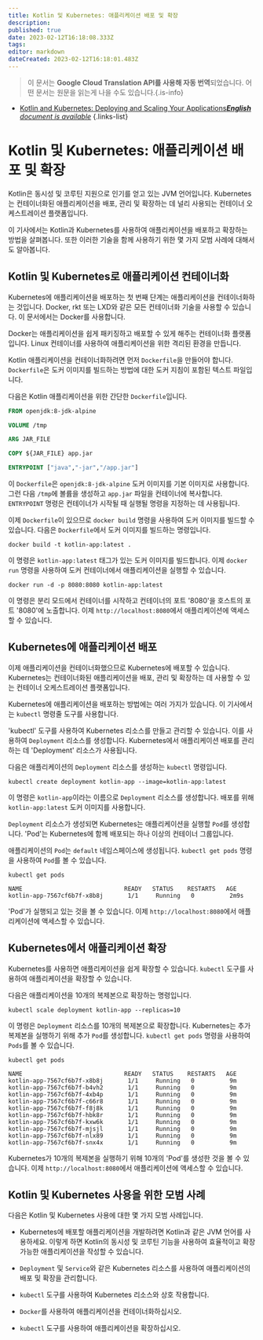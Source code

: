 ```yaml
---
title: Kotlin 및 Kubernetes: 애플리케이션 배포 및 확장
description: 
published: true
date: 2023-02-12T16:18:08.333Z
tags: 
editor: markdown
dateCreated: 2023-02-12T16:18:01.483Z
---
```


> 이 문서는 **Google Cloud Translation API를 사용해 자동 번역**되었습니다.
어떤 문서는 원문을 읽는게 나을 수도 있습니다.{.is-info}



- [Kotlin and Kubernetes: Deploying and Scaling Your Applications***English** document is available*](/en/Knowledge-base/Kotlin/kotlin-and-kubernetes-deploying-and-scaling-your-applications)
{.links-list}


# Kotlin 및 Kubernetes: 애플리케이션 배포 및 확장

Kotlin은 동시성 및 코루틴 지원으로 인기를 얻고 있는 JVM 언어입니다. Kubernetes는 컨테이너화된 애플리케이션을 배포, 관리 및 확장하는 데 널리 사용되는 컨테이너 오케스트레이션 플랫폼입니다.

이 기사에서는 Kotlin과 Kubernetes를 사용하여 애플리케이션을 배포하고 확장하는 방법을 살펴봅니다. 또한 이러한 기술을 함께 사용하기 위한 몇 가지 모범 사례에 대해서도 알아봅니다.

## Kotlin 및 Kubernetes로 애플리케이션 컨테이너화

Kubernetes에 애플리케이션을 배포하는 첫 번째 단계는 애플리케이션을 컨테이너화하는 것입니다. Docker, rkt 또는 LXD와 같은 모든 컨테이너화 기술을 사용할 수 있습니다. 이 문서에서는 Docker를 사용합니다.

Docker는 애플리케이션을 쉽게 패키징하고 배포할 수 있게 해주는 컨테이너화 플랫폼입니다. Linux 컨테이너를 사용하여 애플리케이션을 위한 격리된 환경을 만듭니다.

Kotlin 애플리케이션을 컨테이너화하려면 먼저 `Dockerfile`을 만들어야 합니다. `Dockerfile`은 도커 이미지를 빌드하는 방법에 대한 도커 지침이 포함된 텍스트 파일입니다.

다음은 Kotlin 애플리케이션을 위한 간단한 `Dockerfile`입니다.

```Dockerfile
FROM openjdk:8-jdk-alpine

VOLUME /tmp

ARG JAR_FILE

COPY ${JAR_FILE} app.jar

ENTRYPOINT ["java","-jar","/app.jar"]
```

이 `Dockerfile`은 `openjdk:8-jdk-alpine` 도커 이미지를 기본 이미지로 사용합니다. 그런 다음 `/tmp`에 볼륨을 생성하고 `app.jar` 파일을 컨테이너에 복사합니다. `ENTRYPOINT` 명령은 컨테이너가 시작될 때 실행될 명령을 지정하는 데 사용됩니다.

이제 `Dockerfile`이 있으므로 `docker build` 명령을 사용하여 도커 이미지를 빌드할 수 있습니다. 다음은 `Dockerfile`에서 도커 이미지를 빌드하는 명령입니다.

```
docker build -t kotlin-app:latest .
```

이 명령은 `kotlin-app:latest` 태그가 있는 도커 이미지를 빌드합니다. 이제 `docker run` 명령을 사용하여 도커 컨테이너에서 애플리케이션을 실행할 수 있습니다.

```
docker run -d -p 8080:8080 kotlin-app:latest
```

이 명령은 분리 모드에서 컨테이너를 시작하고 컨테이너의 포트 '8080'을 호스트의 포트 '8080'에 노출합니다. 이제 `http://localhost:8080`에서 애플리케이션에 액세스할 수 있습니다.

## Kubernetes에 애플리케이션 배포

이제 애플리케이션을 컨테이너화했으므로 Kubernetes에 배포할 수 있습니다. Kubernetes는 컨테이너화된 애플리케이션을 배포, 관리 및 확장하는 데 사용할 수 있는 컨테이너 오케스트레이션 플랫폼입니다.

Kubernetes에 애플리케이션을 배포하는 방법에는 여러 가지가 있습니다. 이 기사에서는 `kubectl` 명령줄 도구를 사용합니다.

'kubectl' 도구를 사용하여 Kubernetes 리소스를 만들고 관리할 수 있습니다. 이를 사용하여 `Deployment` 리소스를 생성합니다. Kubernetes에서 애플리케이션 배포를 관리하는 데 'Deployment' 리소스가 사용됩니다.

다음은 애플리케이션의 `Deployment` 리소스를 생성하는 `kubectl` 명령입니다.

```
kubectl create deployment kotlin-app --image=kotlin-app:latest
```

이 명령은 `kotlin-app`이라는 이름으로 `Deployment` 리소스를 생성합니다. 배포를 위해 `kotlin-app:latest` 도커 이미지를 사용합니다.

`Deployment` 리소스가 생성되면 Kubernetes는 애플리케이션을 실행할 `Pod`를 생성합니다. 'Pod'는 Kubernetes에 함께 배포되는 하나 이상의 컨테이너 그룹입니다.

애플리케이션의 `Pod`는 `default` 네임스페이스에 생성됩니다. `kubectl get pods` 명령을 사용하여 `Pod`를 볼 수 있습니다.

```
kubectl get pods

NAME                             READY   STATUS    RESTARTS   AGE
kotlin-app-7567cf6b7f-x8b8j       1/1     Running   0          2m9s
```

'Pod'가 실행되고 있는 것을 볼 수 있습니다. 이제 `http://localhost:8080`에서 애플리케이션에 액세스할 수 있습니다.

## Kubernetes에서 애플리케이션 확장

Kubernetes를 사용하면 애플리케이션을 쉽게 확장할 수 있습니다. `kubectl` 도구를 사용하여 애플리케이션을 확장할 수 있습니다.

다음은 애플리케이션을 10개의 복제본으로 확장하는 명령입니다.

```
kubectl scale deployment kotlin-app --replicas=10
```

이 명령은 `Deployment` 리소스를 10개의 복제본으로 확장합니다. Kubernetes는 추가 복제본을 실행하기 위해 추가 `Pod`를 생성합니다. `kubectl get pods` 명령을 사용하여 `Pods`를 볼 수 있습니다.

```
kubectl get pods

NAME                             READY   STATUS    RESTARTS   AGE
kotlin-app-7567cf6b7f-x8b8j       1/1     Running   0          9m
kotlin-app-7567cf6b7f-b4vh2       1/1     Running   0          9m
kotlin-app-7567cf6b7f-4xb4p       1/1     Running   0          9m
kotlin-app-7567cf6b7f-c66r8       1/1     Running   0          9m
kotlin-app-7567cf6b7f-f8j8k       1/1     Running   0          9m
kotlin-app-7567cf6b7f-hbk8r       1/1     Running   0          9m
kotlin-app-7567cf6b7f-kxw6k       1/1     Running   0          9m
kotlin-app-7567cf6b7f-mjsjl       1/1     Running   0          9m
kotlin-app-7567cf6b7f-nlx89       1/1     Running   0          9m
kotlin-app-7567cf6b7f-snx4x       1/1     Running   0          9m
```

Kubernetes가 10개의 복제본을 실행하기 위해 10개의 'Pod'를 생성한 것을 볼 수 있습니다. 이제 `http://localhost:8080`에서 애플리케이션에 액세스할 수 있습니다.

## Kotlin 및 Kubernetes 사용을 위한 모범 사례

다음은 Kotlin 및 Kubernetes 사용에 대한 몇 가지 모범 사례입니다.

* Kubernetes에 배포할 애플리케이션을 개발하려면 Kotlin과 같은 JVM 언어를 사용하세요. 이렇게 하면 Kotlin의 동시성 및 코루틴 기능을 사용하여 효율적이고 확장 가능한 애플리케이션을 작성할 수 있습니다.

* `Deployment` 및 `Service`와 같은 Kubernetes 리소스를 사용하여 애플리케이션의 배포 및 확장을 관리합니다.

* `kubectl` 도구를 사용하여 Kubernetes 리소스와 상호 작용합니다.

* `Docker`를 사용하여 애플리케이션을 컨테이너화하십시오.

* `kubectl` 도구를 사용하여 애플리케이션을 확장하십시오.